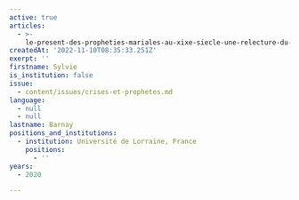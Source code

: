 ```yaml
---
active: true
articles:
  - >-
    le-present-des-propheties-mariales-au-xixe-siecle-une-relecture-du-futur-inaccompli-du-passe
createdAt: '2022-11-10T08:35:33.251Z'
exerpt: ''
firstname: Sylvie
is_institution: false
issue:
  - content/issues/crises-et-prophetes.md
language:
  - null
  - null
lastname: Barnay
positions_and_institutions:
  - institution: Université de Lorraine, France
    positions:
      - ''
years:
  - 2020

---
```

